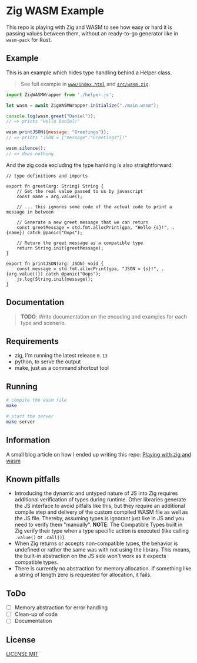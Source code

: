 # Zig WASM Example

This repo is playing with Zig and WASM to see how easy or hard it is passing values between them, without an ready-to-go generator like in `wasm-pack` for Rust.

## Example

This is an example which hides type handling behind a Helper class.

> See full example in [`www/index.html`](./www/index.html) and [`src/wasm.zig`](./src/wasm.zig).

```js
import ZigWASMWrapper from './helper.js';

let wasm = await ZigWASMWrapper.initialize("./main.wasm");

console.log(wasm.greet("Daniel"));
// => prints "Hello Daniel!"

wasm.printJSON({message: "Greetings"});
// => prints "JSON = {"message":"Greetings"}!"

wasm.silence();
// => does nothing
```

And the zig code excluding the type hanlding is also straightforward:

```zig
// type definitions and imports

export fn greet(arg: String) String {
    // Get the real value passed to us by javascript
    const name = arg.value();

    // ... this ignores some code of the actual code to print a message in between

    // Generate a new greet message that we can return
    const greetMessage = std.fmt.allocPrint(gpa, "Hello {s}!", .{name}) catch @panic("Oops");

    // Return the greet message as a compatible type
    return String.init(greetMessage);
}

export fn printJSON(arg: JSON) void {
    const message = std.fmt.allocPrint(gpa, "JSON = {s}!", .{arg.value()}) catch @panic("Oops");
    js.log(String.init(message));
}
```

## Documentation

> **TODO**: Write documentation on the encoding and examples for each type and scenario.

## Requirements

- zig, I'm running the latest release `0.13`
- python, to serve the output
- make, just as a command shortcut tool

## Running

```bash
# compile the wasm file
make

# start the server
make server
```

## Information

A small blog article on how I ended up writing this repo: [Playing with zig and wasm](https://oltdaniel.eu/blog/2024/playing-with-zig-and-wasm.html)

## Known pitfalls

- Introducing the dynamic and untyped nature of JS into Zig requires additional verification of types during runtime. Other libraries generate the JS interface to avoid pitfalls like this, but they require an additional compile step and delivery of the custom compiled WASM file as well as the JS file. Thereby, assuming types is ignorant just like in JS and you need to verify them "manually". **NOTE**: The Compatible Types built in Zig verify their type when a type specific action is executed (like calling `.value()` or `.call()`).
- When Zig returns or accepts non-compatible types, the behavior is undefined or rather the same was with not using the library. This means, the built-in abstraction on the JS side won't work as it expects compatible types.
- There is currently no abstraction for memory allocation. If something like a string of length zero is requested for allocation, it fails.

## ToDo

- [ ] Memory abstraction for error handling
- [ ] Clean-up of code
- [ ] Documentation

## License

[LICENSE MIT](./LICENSE)